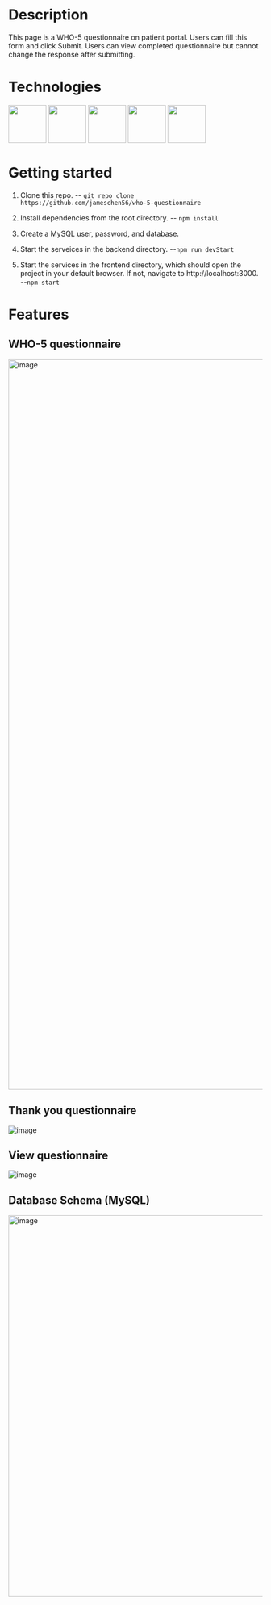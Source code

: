 # Description
This page is a WHO-5 questionnaire on patient portal. Users can fill this form and click Submit. Users can view completed questionnaire but cannot change the response after submitting.

# Technologies
<img src="https://cdn.jsdelivr.net/gh/devicons/devicon/icons/javascript/javascript-plain.svg" style="width:75px;" />
<img src="https://raw.githubusercontent.com/reactjs/reactjs.org/main/src/icons/logo.svg" style="width:75px;">
<img src="https://cdn.jsdelivr.net/gh/devicons/devicon/icons/nodejs/nodejs-original-wordmark.svg" style="width:75px;" />
<img src="https://cdn.jsdelivr.net/gh/devicons/devicon/icons/express/express-original-wordmark.svg" style="width:75px;" />
<img src="https://cdn.jsdelivr.net/gh/devicons/devicon/icons/mysql/mysql-original-wordmark.svg" style="width:75px;" />

# Getting started
1. Clone this repo.
-- `git repo clone https://github.com/jameschen56/who-5-questionnaire`

2. Install dependencies from the root directory.
-- `npm install`

3. Create a MySQL user, password, and database.


4. Start the serveices in the backend directory.
--`npm run devStart`

5. Start the services in the frontend directory, which should open the project in your default browser. If not, navigate to http://localhost:3000.
--`npm start`


# Features

## WHO-5 questionnaire
<img width="1447" alt="image" src="https://user-images.githubusercontent.com/87781597/218261074-159a99b7-65c7-426d-9eb2-0c8344a779ee.png">

## Thank you questionnaire
![image](https://user-images.githubusercontent.com/87781597/218376136-3850d32c-b83c-41f0-9209-74eb6e35ebcc.png)


## View questionnaire
![image](https://user-images.githubusercontent.com/87781597/218376012-08e8f017-9aa3-49cd-ab65-0a3d42425b7f.png)


## Database Schema (MySQL)
<img width="756" alt="image" src="https://user-images.githubusercontent.com/87781597/218297820-88edc097-df52-4075-ae2c-bc52f5f813aa.png">




